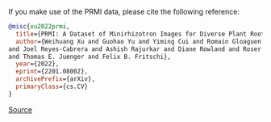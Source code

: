If you make use of the PRMI data, please cite the following reference:

``` bibtex
@misc{xu2022prmi,
  title={PRMI: A Dataset of Minirhizotron Images for Diverse Plant Root Study}, 
  author={Weihuang Xu and Guohao Yu and Yiming Cui and Romain Gloaguen and Alina Zare and Jason Bonnette 
and Joel Reyes-Cabrera and Ashish Rajurkar and Diane Rowland and Roser Matamala and Julie D. Jastrow 
and Thomas E. Juenger and Felix B. Fritschi},
  year={2022},
  eprint={2201.08002},
  archivePrefix={arXiv},
  primaryClass={cs.CV}
}
```

[Source](https://gatorsense.github.io/PRMI/)